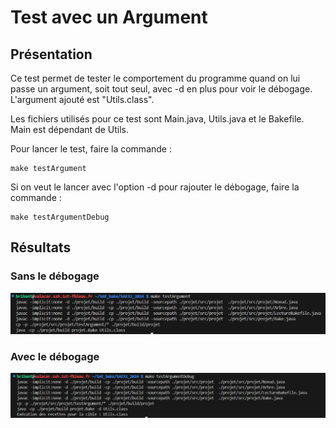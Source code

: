 # Test avec un Argument

## Présentation

Ce test permet de tester le comportement du programme quand on lui passe un argument, soit tout seul, avec -d en plus pour voir le débogage. L'argument ajouté est "Utils.class".

Les fichiers utilisés pour ce test sont Main.java, Utils.java et le Bakefile. Main est dépendant de Utils.


Pour lancer le test, faire la commande :

```
make testArgument
```

Si on veut le lancer avec l'option -d pour rajouter le débogage, faire la commande :

```
make testArgumentDebug
```

## Résultats

### Sans le débogage

![image testArgument sans debug](img/ImgTestArgument.png)


### Avec le débogage

![image testArgument avec debug](img/ImgTestArgumentDebug.png)